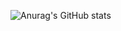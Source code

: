 ![Anurag's GitHub stats](https://github-readme-stats.vercel.app/api?username=andrecollar&show_icons=true&theme=highcontrast&count_private=true&api/pin?username=andrecollar&repo=github-readme-stats&api/top-langs/?username=andrecollar&layout=compact&hide=star)

